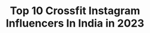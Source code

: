 ---
title: Top 10 Crossfit Instagram Influencers In India in 2023
description: >-
  Find top crossfit Instagram influencers in India in 2023. Most popular hashtags: #crossfit #instagood #instagram #fashion.
platform: Instagram
hits: 104
text_top: Identify the best Instagram influencers on inBeat.
text_bottom: Our platform has 104 Instagram influencers like this in India for you to pitch.
profiles:
  - username: "ajaz_abu"
    fullname: >-
      Ajaz Abu.
    bio: >-
      Just a guy, livin life Mr.India worldwide’19 finalist India’s Stylish Icon- Face of the city’19 Decathlon- Mr.CrossFit’19 Stuck in Bangalore traffic📍
    location: "India"
    followers: 2168
    engagement: 3328
    commentsToLikes: 0.038935
    id: ck9wg27zvrkit0j78f8vlm5f3
    verified: false
    hashtags: "#like4like, #staysafe, #fashion, #love"
  - username: "shivneel_dotcom"
    fullname: >-
      Shivneel
    bio: >-
      Cougar Boys 📹 Fijian/Indian 🇫🇯 Crossfit 🏋🏽‍♂️ Foodie 🍔🍟🥤 Comedian 🤔🤔🤔
    location: "India"
    followers: 28392
    engagement: 635
    commentsToLikes: 0.019978
    id: ck5cfr6minhdd0i112psbz2w0
    verified: false
    hashtags: "#fireemoji, #pinnaclesnationalpark, #livetotheultimate, #onlyonmybreaksthough"
  - username: "omersey"
    fullname: >-
      Omer Kılıc
    bio: >-
      ▪️ 💼 lawyer ▪️ 🌎 traveler ▪️ 🐍 wildlife lover ▪️ 🏋🏽‍♂️ crossfitter
    location: "India"
    followers: 10327
    engagement: 1175
    commentsToLikes: 0.027993
    id: ck0tzzii3s50w0i19xzz6t8a1
    verified: false
    hashtags: "#vsco, #natgeoyourshot, #belgium, #earth"
  - username: "hay_nah_fit"
    fullname: >-
      Hannah
    bio: >-
      @reebokindia #Athlete 🤸 @optimumnutri_in #Athlete 💪 #TeamOn #Proven #Fitness And Lifestyle Management Coach #crossfit 🏋️ #fitnessmodel #foodie 🇮🇳🇮🇱
    location: "India"
    followers: 61118
    engagement: 133
    commentsToLikes: 0.026783
    id: ck5zy4ppk989d0i14pfrml5ry
    verified: false
    hashtags: "#photooftheday, #fitlife, #shooting, #coach"
  - username: "rj_yuvraaj"
    fullname: >-
      Coffee
    bio: >-
      Fittest Radio Jockey of Gujarat📻 Mail me for Collab❣️ . 🇮🇳 बंजारा | मुसाफ़िर | गुमनाम 🇮🇳 . Gujju, Indian📍 #artist #crossfitter #media #rj
    location: "India"
    followers: 12361
    engagement: 457
    commentsToLikes: 0.065967
    id: ck6tqpfl2sywy0j71t7qo6xf6
    verified: false
    hashtags: "#comedy, #word, #inktober, #painting"
  - username: "karan_h_02"
    fullname: >-
      Karan Hegiste
    bio: >-
      𝐒𝐩𝐫𝐢𝐧𝐭𝐞𝐫⚡...𝐀𝐬𝐢𝐚𝐧 𝐲𝐨𝐮𝐭𝐡 𝐆𝐨𝐥𝐝 𝐦𝐞𝐝𝐚𝐥𝐢𝐬𝐭...𝐍𝐚𝐭𝐢𝐨𝐧𝐚𝐥 𝐌𝐞𝐝𝐚𝐥𝐢𝐬𝐭...𝟏𝟎𝟎𝐦- 𝟏𝟎.𝟕𝟎 𝐬𝐞𝐜, 𝟐𝟎𝟎𝐦- 𝟐𝟏.𝟗𝟖 𝐬𝐞𝐜. Dm for Collaboration
    location: "India"
    followers: 3263
    engagement: 3517
    commentsToLikes: 0.059605
    id: ck6tyzf7m6r570j71xt6wnbne
    verified: false
    hashtags: "#lightroomedits, #indianrunners, #tokyo2020olympics, #indoortrack"
  - username: "pilot_elton"
    fullname: >-
      Elton Pascoal Figueiral
    bio: >-
      ✈ Airline pilot 🌍 World traveler ⁣ 📍Porto, Portugal
    location: "India"
    followers: 23841
    engagement: 694
    commentsToLikes: 0.012683
    id: ck8t82wajiwsp0j78k7cof1uc
    verified: false
    hashtags: "#car, #holidays, #nature, #pilotlife"
  - username: "daisypolesquirrel"
    fullname: >-
      Daisy
    bio: >-
      🐀🐀🐿 Pole, Dance, Fashion, Contortion BA @fableticseu @pushandpole @dragonflybrand @hence_stacks Discounts in my highlights DM me for collabs
    location: "India"
    followers: 49298
    engagement: 84
    commentsToLikes: 0.027662
    id: ck55psuoebayi0i11vqhwmvza
    verified: false
    hashtags: "#brunette, #athleticgirls, #ballet, #calisthenics"
  - username: "tapshi"
    fullname: >-
      Tapesh Kumar
    bio: >-
      27 I captain A320 I photographer I YouTuber(140k) l biker I marathoner I footballer I fitness freak I poet Member of TeamON @optimumnutri_in
    location: "India"
    followers: 54665
    engagement: 1826
    commentsToLikes: 0.016914
    id: ck9wevhm6m0s80j78xlkwq9ul
    verified: false
    hashtags: "#instagood, #workout, #pilot, #boeingboy"
  - username: "sinty_boy"
    fullname: >-
      Kishor Ravichandran
    bio: >-
      Jesus ❤️ Photographer/cinematographer Dm for paid shoots... @kapturenow 🔥
    location: "India"
    followers: 21997
    engagement: 838
    commentsToLikes: 0.003431
    id: ck13c6da9yu2a0i19wkumr7ia
    verified: false
    hashtags: "#iphone, #womensfashion, #sonya7riii, #crossfitcommunity"
---